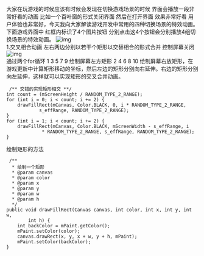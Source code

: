 大家在玩游戏的时候应该有时候会发现在切换游戏场景的时候 界面会播放一段非常好看的动画 比如一个百叶窗的形式关闭界面 然后在打开界面 效果非常好看 用户体验也非常好，今天我向大家解读游戏开发中常用的四种切换场景的特效动画。
下面游戏界面中 红框内标识了4个图片按钮 分别点击这4个按钮会分别播放4组切换场景的特效动画。
![img](P)  
1.交叉相合动画
左右两边分别以若干个矩形以交替相合的形式合并 控制屏幕关闭
![img](P)  
通过两个for循环 1 3 5 7 9 绘制屏幕左方矩形 2 4 6 8 10 绘制屏幕右放矩形，在游戏更新中计算矩形移动的坐标，然后左边的矩形分别向右延伸。右边的矩形分别向左延伸，这样就可以实现矩形的交叉合并动画。
```  
 /** 交错的实现矩形相交 **/
int count = (mScreenHeight / RANDOM_TYPE_2_RANGE);
for (int i = 0; i < count; i += 2) {
	drawFillRect(mCanvas, Color.BLACK, 0, i * RANDOM_TYPE_2_RANGE,
			s_effRange, RANDOM_TYPE_2_RANGE);
}
for (int i = 1; i < count; i += 2) {
	drawFillRect(mCanvas, Color.BLACK, mScreenWidth - s_effRange, i
			 * RANDOM_TYPE_2_RANGE, s_effRange, RANDOM_TYPE_2_RANGE);
}
```
绘制矩形的方法
```  
 /**
  * 绘制一个矩形
  * @param canvas
  * @param color
  * @param x
  * @param y
  * @param w
  * @param h
  */
public void drawFillRect(Canvas canvas, int color, int x, int y, int w,
		int h) {
	int backColor = mPaint.getColor();
	mPaint.setColor(color);
	canvas.drawRect(x, y, x + w, y + h, mPaint);
	mPaint.setColor(backColor);
}
```